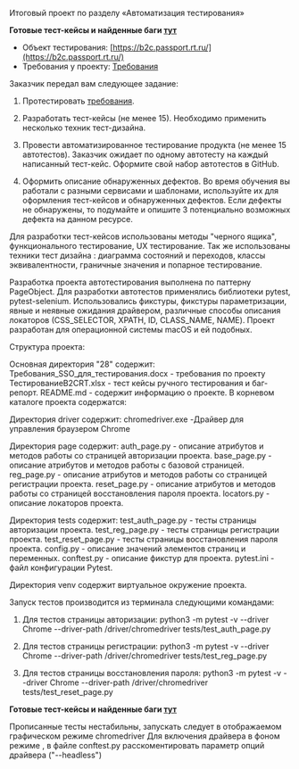 Итоговый проект по разделу «Автоматизация тестирования»

**Готовые тест-кейсы и найденные баги [тут](https://docs.google.com/spreadsheets/d/1YGowteOqKqR1prQ2_wsXgLfDN4-_XzQ2tt0kazGbQi4/edit?usp=sharing)**

- Объект тестирования: [https://b2c.passport.rt.ru/](https://b2c.passport.rt.ru/)
- Требования у проекту: [Требования](https://lms.skillfactory.ru/assets/courseware/v1/f78e146f0eb3ace247a28b07e66467de/asset-v1:SkillFactory+INTQAP+2022+type@asset+block/%D0%A2%D1%80%D0%B5%D0%B1%D0%BE%D0%B2%D0%B0%D0%BD%D0%B8%D1%8F_SSO_%D0%B4%D0%BB%D1%8F_%D1%82%D0%B5%D1%81%D1%82%D0%B8%D1%80%D0%BE%D0%B2%D0%B0%D0%BD%D0%B8%D1%8F_last.doc)

Заказчик передал вам следующее задание:

1. Протестировать [требования](https://lms.skillfactory.ru/assets/courseware/v1/f78e146f0eb3ace247a28b07e66467de/asset-v1:SkillFactory+INTQAP+2022+type@asset+block/%D0%A2%D1%80%D0%B5%D0%B1%D0%BE%D0%B2%D0%B0%D0%BD%D0%B8%D1%8F_SSO_%D0%B4%D0%BB%D1%8F_%D1%82%D0%B5%D1%81%D1%82%D0%B8%D1%80%D0%BE%D0%B2%D0%B0%D0%BD%D0%B8%D1%8F_last.doc).

2. Разработать тест-кейсы (не менее 15). Необходимо применить несколько техник тест-дизайна.

3. Провести автоматизированное тестирование продукта (не менее 15 автотестов). 
   Заказчик ожидает по одному автотесту на каждый написанный тест-кейс. Оформите свой 
   набор автотестов в GitHub.

4. Оформить описание обнаруженных дефектов. 
   Во время обучения вы работали с разными сервисами и шаблонами, 
   используйте их для оформления тест-кейсов и обнаруженных дефектов. 
   Если дефекты не обнаружены, то подумайте и опишите 3 потенциально возможных дефекта 
   на данном ресурсе.


Для разработки тест-кейсов использованы методы "черного ящика", функционального тестирование, UX тестирование. 
Так же использованы техники тест дизайна : диаграмма состояний и переходов, классы эквивалентности, граничные значения и попарное тестирование.

Разработка проекта автотестирования выполнена по паттерну PageObject. Для разработки автотестов применялись библиотеки pytest, pytest-selenium. 
Использовались фикстуры, фикстуры параметризации, явные и неявные ожидания драйвером, различные способы описания локаторов (СSS_SELECTOR, XPATH, ID, CLASS_NAME, NAME). 
Проект разработан для операционной системы macOS и ей подобных.

Структура проекта:

Основная директория "28" содержит:
Требования_SSO_для_тестирования.docx - требования по проекту 
ТестированиеB2CRT.xlsx - тест кейсы ручного тестирования и баг-репорт.
README.md - содержит информацию о проекте.
В корневом каталоге проекта содержатся:

Директория driver содержит:
chromedriver.exe -Драйвер для управления браузером Chrome

Директория page содержит:
auth_page.py - описание атрибутов и методов работы со страницей авторизации проекта.
base_page.py - описание атрибутов и методов работы с базовой страницей.
reg_page.py - описание атрибутов и методов работы со страницей регистрации проекта.
reset_page.py - описание атрибутов и методов работы со страницей восстановления пароля проекта.
locators.py - описание локаторов проекта.

Директория tests содержит:
test_auth_page.py - тесты страницы авторизации проекта.
test_reg_page.py - тесты страницы регистрации проекта.
test_reset_page.py - тесты страницы восстановления пароля проекта.
config.py - описание значений элементов страниц и переменных.
conftest.py - описание фикстур для проекта.
pytest.ini - файл конфигурации Pytest.

Директория venv содержит виртуальное окружение проекта.


Запуск тестов производится из терминала следующими командами:

1. Для тестов страницы авторизации:
python3 -m pytest -v --driver Chrome --driver-path /driver/chromedriver tests/test_auth_page.py 

2. Для тестов страницы регистрации:
python3 -m pytest -v --driver Chrome --driver-path /driver/chromedriver tests/test_reg_page.py

3. Для тестов страницы восстановления пароля:
python3 -m pytest -v --driver Chrome --driver-path /driver/chromedriver tests/test_reset_page.py

**Готовые тест-кейсы и найденные баги [тут](https://docs.google.com/spreadsheets/d/1YGowteOqKqR1prQ2_wsXgLfDN4-_XzQ2tt0kazGbQi4/edit?usp=sharing)**

Прописанные тесты нестабильны, запускать следует в отображаемом графическом режиме chromedriver
Для включения драйвера в фоном режиме , в файле conftest.py расскоментировать параметр опций драйвера ("--headless")